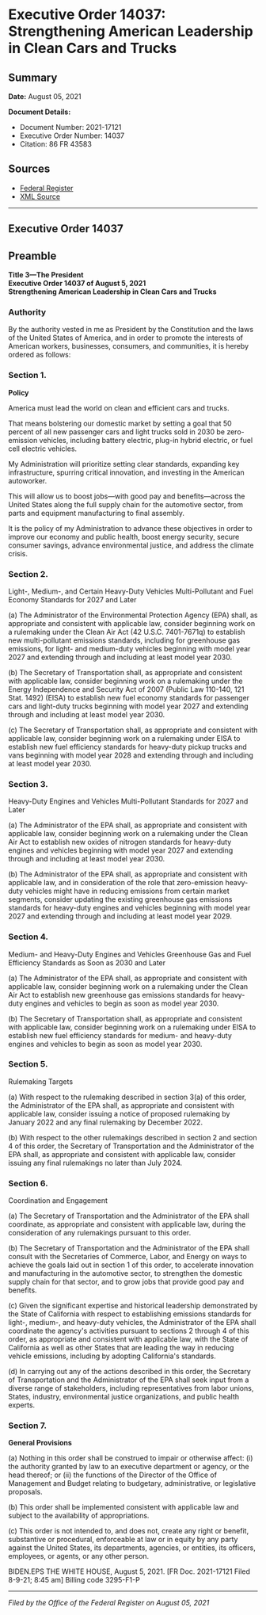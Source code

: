 # Executive Order 14037: Strengthening American Leadership in Clean Cars and Trucks

## Summary

**Date:** August 05, 2021

**Document Details:**
- Document Number: 2021-17121
- Executive Order Number: 14037
- Citation: 86 FR 43583

## Sources
- [Federal Register](https://www.federalregister.gov/documents/2021/08/10/2021-17121/strengthening-american-leadership-in-clean-cars-and-trucks)
- [XML Source](https://www.federalregister.gov/documents/full_text/xml/2021/08/10/2021-17121.xml)

---

## Executive Order 14037

## Preamble

**Title 3—The President**  
**Executive Order 14037 of August 5, 2021**  
**Strengthening American Leadership in Clean Cars and Trucks**

### Authority

By the authority vested in me as President by the Constitution and the laws of the United States of America, and in order to promote the interests of American workers, businesses, consumers, and communities, it is hereby ordered as follows:
### Section 1.

**Policy**

America must lead the world on clean and efficient cars and trucks.

That means bolstering our domestic market by setting a goal that 50 percent of all new passenger cars and light trucks sold in 2030 be zero-emission vehicles, including battery electric, plug-in hybrid electric, or fuel cell electric vehicles.

My Administration will prioritize setting clear standards, expanding key infrastructure, spurring critical innovation, and investing in the American autoworker.

This will allow us to boost jobs—with good pay and benefits—across the United States along the full supply chain for the automotive sector, from parts and equipment manufacturing to final assembly.

It is the policy of my Administration to advance these objectives in order to improve our economy and public health, boost energy security, secure consumer savings, advance environmental justice, and address the climate crisis.
### Section 2.

Light-, Medium-, and Certain Heavy-Duty Vehicles Multi-Pollutant and Fuel Economy Standards for 2027 and Later

(a) The Administrator of the Environmental Protection Agency (EPA) shall, as appropriate and consistent with applicable law, consider beginning work on a rulemaking under the Clean Air Act (42 U.S.C. 7401-7671q) to establish new multi-pollutant emissions standards, including for greenhouse gas emissions, for light- and medium-duty vehicles beginning with model year 2027 and extending through and including at least model year 2030.

(b) The Secretary of Transportation shall, as appropriate and consistent with applicable law, consider beginning work on a rulemaking under the Energy Independence and Security Act of 2007 (Public Law 110-140, 121 Stat. 1492) (EISA) to establish new fuel economy standards for passenger cars and light-duty trucks beginning with model year 2027 and extending through and including at least model year 2030.

(c) The Secretary of Transportation shall, as appropriate and consistent with applicable law, consider beginning work on a rulemaking under EISA to establish new fuel efficiency standards for heavy-duty pickup trucks and vans beginning with model year 2028 and extending through and including at least model year 2030.
### Section 3.

Heavy-Duty Engines and Vehicles Multi-Pollutant Standards for 2027 and Later

(a) The Administrator of the EPA shall, as appropriate and consistent with applicable law, consider beginning work on a rulemaking under the Clean Air Act to establish new oxides of nitrogen standards for heavy-duty engines and vehicles beginning with model year 2027 and extending through and including at least model year 2030.

(b) The Administrator of the EPA shall, as appropriate and consistent with applicable law, and in consideration of the role that zero-emission heavy-duty vehicles might have in reducing emissions from certain market segments, consider updating the existing greenhouse gas emissions standards 
for heavy-duty engines and vehicles beginning with model year 2027 and extending through and including at least model year 2029.
### Section 4.

Medium- and Heavy-Duty Engines and Vehicles Greenhouse Gas and Fuel Efficiency Standards as Soon as 2030 and Later

(a) The Administrator of the EPA shall, as appropriate and consistent with applicable law, consider beginning work on a rulemaking under the Clean Air Act to establish new greenhouse gas emissions standards for heavy-duty engines and vehicles to begin as soon as model year 2030.

(b) The Secretary of Transportation shall, as appropriate and consistent with applicable law, consider beginning work on a rulemaking under EISA to establish new fuel efficiency standards for medium- and heavy-duty engines and vehicles to begin as soon as model year 2030.
### Section 5.

Rulemaking Targets

(a) With respect to the rulemaking described in section 3(a) of this order, the Administrator of the EPA shall, as appropriate and consistent with applicable law, consider issuing a notice of proposed rulemaking by January 2022 and any final rulemaking by December 2022.

(b) With respect to the other rulemakings described in section 2 and section 4 of this order, the Secretary of Transportation and the Administrator of the EPA shall, as appropriate and consistent with applicable law, consider issuing any final rulemakings no later than July 2024.
### Section 6.

Coordination and Engagement

(a) The Secretary of Transportation and the Administrator of the EPA shall coordinate, as appropriate and consistent with applicable law, during the consideration of any rulemakings pursuant to this order.

(b) The Secretary of Transportation and the Administrator of the EPA shall consult with the Secretaries of Commerce, Labor, and Energy on ways to achieve the goals laid out in section 1 of this order, to accelerate innovation and manufacturing in the automotive sector, to strengthen the domestic supply chain for that sector, and to grow jobs that provide good pay and benefits.

(c) Given the significant expertise and historical leadership demonstrated by the State of California with respect to establishing emissions standards for light-, medium-, and heavy-duty vehicles, the Administrator of the EPA shall coordinate the agency's activities pursuant to sections 2 through 4 of this order, as appropriate and consistent with applicable law, with the State of California as well as other States that are leading the way in reducing vehicle emissions, including by adopting California's standards.

(d) In carrying out any of the actions described in this order, the Secretary of Transportation and the Administrator of the EPA shall seek input from a diverse range of stakeholders, including representatives from labor unions, States, industry, environmental justice organizations, and public health experts.
### Section 7.

**General Provisions**

(a) Nothing in this order shall be construed to impair or otherwise affect:
    (i) the authority granted by law to an executive department or agency, or the head thereof; or
    (ii) the functions of the Director of the Office of Management and Budget relating to budgetary, administrative, or legislative proposals.

(b) This order shall be implemented consistent with applicable law and subject to the availability of appropriations.

(c) This order is not intended to, and does not, create any right or benefit, substantive or procedural, enforceable at law or in equity by any party against the United States, its departments, agencies, or entities, its officers, employees, or agents, or any other person.

BIDEN.EPS
THE WHITE HOUSE,
August 5, 2021.
[FR Doc. 2021-17121 
Filed 8-9-21; 8:45 am]
Billing code 3295-F1-P

---

*Filed by the Office of the Federal Register on August 05, 2021*
